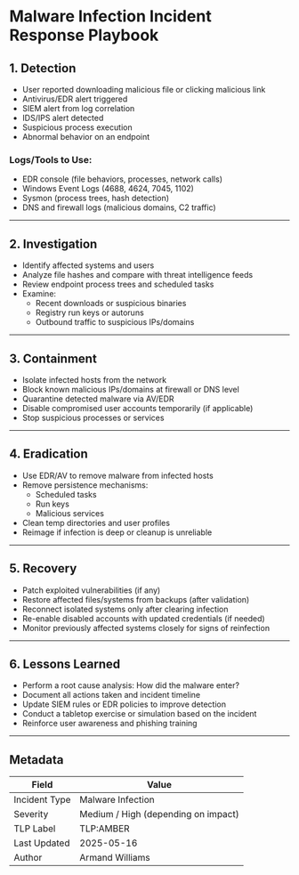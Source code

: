 # Malware Infection Incident Response Playbook

## 1. Detection

- User reported downloading malicious file or clicking malicious link
- Antivirus/EDR alert triggered 
- SIEM alert from log correlation
- IDS/IPS alert detected 
- Suspicious process execution
- Abnormal behavior on an endpoint

### Logs/Tools to Use:
- EDR console (file behaviors, processes, network calls)
- Windows Event Logs (4688, 4624, 7045, 1102)
- Sysmon (process trees, hash detection)
- DNS and firewall logs (malicious domains, C2 traffic)

---

## 2. Investigation

- Identify affected systems and users
- Analyze file hashes and compare with threat intelligence feeds
- Review endpoint process trees and scheduled tasks
- Examine:
  - Recent downloads or suspicious binaries
  - Registry run keys or autoruns
  - Outbound traffic to suspicious IPs/domains

---

## 3. Containment

- Isolate infected hosts from the network 
- Block known malicious IPs/domains at firewall or DNS level
- Quarantine detected malware via AV/EDR
- Disable compromised user accounts temporarily (if applicable)
- Stop suspicious processes or services

---

## 4. Eradication

- Use EDR/AV to remove malware from infected hosts
- Remove persistence mechanisms:
  - Scheduled tasks
  - Run keys
  - Malicious services
- Clean temp directories and user profiles
- Reimage if infection is deep or cleanup is unreliable

---

## 5. Recovery

- Patch exploited vulnerabilities (if any)
- Restore affected files/systems from backups (after validation)
- Reconnect isolated systems only after clearing infection
- Re-enable disabled accounts with updated credentials (if needed)
- Monitor previously affected systems closely for signs of reinfection

---

## 6. Lessons Learned

- Perform a root cause analysis: How did the malware enter?
- Document all actions taken and incident timeline
- Update SIEM rules or EDR policies to improve detection
- Conduct a tabletop exercise or simulation based on the incident
- Reinforce user awareness and phishing training

---

## Metadata

| Field         | Value                                 |
|---------------|----------------------------------------|
| Incident Type | Malware Infection                     |
| Severity      | Medium / High (depending on impact)   |
| TLP Label     | TLP:AMBER                             |
| Last Updated  | 2025-05-16                            |
| Author        | Armand Williams                       |
